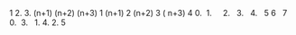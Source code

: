 1 2.  3. (n+1) (n+2) (n+3)
1 (n+1) 2 (n+2) 3 ( n+3) 4
0.  1.     2.   3.    4.   5  6   7
0.  3.   1. 4.  2. 5